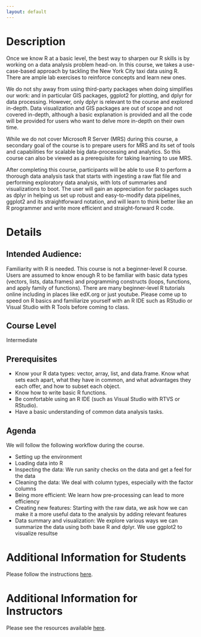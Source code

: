 ```yaml
---
layout: default
---
```


# Description

Once we know R at a basic level, the best way to sharpen our R skills is by working on a data analysis problem head-on. 
In this course, we takes a use-case-based approach by tackling the New York City taxi data using R. There are ample lab exercises to reinforce concepts and learn new ones.

We do not shy away from using third-party packages when doing simplifies our work: and in particular GIS packages, ggplot2 for plotting, and dplyr for data processing. However, only dplyr is relevant to the course and explored in-depth. Data visualization and GIS packages are out of scope and not covered in-depth, 
although a basic explanation is provided and all the code will be provided for users who want to delve more in-depth on their own time.

While we do not cover Microsoft R Server (MRS) during this course, a secondary goal of the course is to prepare users for MRS and its set of tools and capabilities for scalable big data-processing and analytics. 
So this course can also be viewed as a prerequisite for taking learning to use MRS.

After completing this course, participants will be able to use R to perform a thorough data analysis task that starts with ingesting a raw flat file and performing exploratory data analysis, with lots of summaries and visualizations to boot. The user will gain an appreciation for packages such as dplyr in helping us set up robust and easy-to-modify data pipelines, ggplot2 and its straightforward notation, and will learn to think better like an R programmer and write more efficient and straight-forward R code.

# Details

## Intended Audience:

Familiarity with R is needed. This course is not a beginner-level R course. Users are assumed to know enough R to be familiar with basic data types (vectors, lists, data.frames) and programming constructs (loops, functions, and apply family of functions). There are many beginner-level R tutorials online including in places like edX.org or just youtube. Please come up to speed on R basics and familiarize yourself with an R IDE such as RStudio or Visual Studio with R Tools before coming to class.

## Course Level

Intermediate

## Prerequisites

- Know your R data types: vector, array, list, and data.frame. Know what sets each apart, what they have in common, and what advantages they each offer, and how to subset each object.
- Know how to write basic R functions.
- Be comfortable using an R IDE (such as Visual Studio with RTVS or RStudio).
- Have a basic understanding of common data analysis tasks.

## Agenda

We will follow the following workflow during the course.
- Setting up the environment
- Loading data into R
- Inspecting the data: We run sanity checks on the data and get a feel for the data
- Cleaning the data: We deal with column types, especially with the factor columns
- Being more efficient: We learn how pre-processing can lead to more efficiency
- Creating new features: Starting with the raw data, we ask how we can make it a more useful data to the analysis by adding relevant features
- Data summary and visualization: We explore various ways we can summarize the data using both base R and dplyr. We use ggplot2 to visualize resultse


# Additional Information for Students

Please follow the instructions [here](https://github.com/Azure/LearnAnalytics-DoingDataAnalysisusingRandMicrosoftROpen/tree/master/student_resources).

# Additional Information for Instructors

Please see the resources available [here](https://github.com/Azure/LearnAnalytics-DoingDataAnalysisusingRandMicrosoftROpen/tree/master/instructor_resources).


